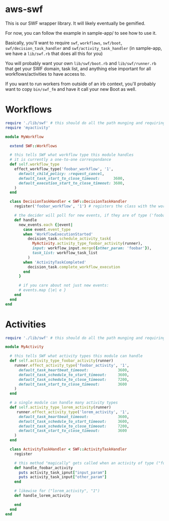 aws-swf
==========

This is our SWF wrapper library. It will likely eventually be gemified.

For now, you can follow the example in sample-app/ to see how to use it.

Basically, you'll want to require `swf`, `workflows`, `swf/boot`, `swf/decision_task_handler` and `swf/activity_task_handler` (in sample-app, we have a `lib/swf.rb` that does all this for you)

You will probably want your own `lib/swf/boot.rb` and `lib/swf/runner.rb` that get your SWF domain, task list, and anything else important for all workflows/activities to have access to.

If you want to run workers from outside of an irb context, you'll probably want to copy `bin/swf_fm` and have it call your new Boot as well.


Workflows
=========
```ruby
require './lib/swf' # this should do all the path munging and requiring necessary, see sample-app/lib/swf.rb for example
require 'myactivity'

module MyWorkflow

  extend SWF::Workflows

  # this tells SWF what workflow type this module handles
  # it is currently a one-to-one correspondance
  def self.workflow_type
    effect_workflow_type('foobar_workflow', '1',
      default_child_policy: :request_cancel,
      default_task_start_to_close_timeout:      3600,
      default_execution_start_to_close_timeout: 3600,
    )
  end

  class DecisionTaskHandler < SWF::DecisionTaskHandler
    register('foobar_workflow', '1') # registers the class with the workflow type

    # the decider will poll for new events, if they are of type ('foobar_workflow', '1') they will get passed to handle
    def handle
      new_events.each {|event|
        case event.event_type
        when 'WorkflowExecutionStarted'
          decision_task.schedule_activity_task(
            MyActivity.activity_type_foobar_activity(runner),
            input: workflow_input.merge({other_param: 'foobar'}),
            task_list: workflow_task_list
          )
        when 'ActivityTaskCompleted'
          decision_task.complete_workflow_execution
        end
      }

      # if you care about not just new events:
      # events.map {|e| e }
    end
  end
end
```

Activities
==========
```ruby
require './lib/swf' # this should do all the path munging and requiring necessary

module MyActivity

  # this tells SWF what activity types this module can handle
  def self.activity_type_foobar_activity(runner)
    runner.effect_activity_type('foobar_activity', '1',
      default_task_heartbeat_timeout:             3600,
      default_task_schedule_to_start_timeout:     3600,
      default_task_schedule_to_close_timeout:     7200,
      default_task_start_to_close_timeout:        3600
    )
  end

  # a single module can handle many activity types
  def self.activity_type_lorem_activity(runner)
     runner.effect_activity_type('lorem_activity', '1',
      default_task_heartbeat_timeout:             3600,
      default_task_schedule_to_start_timeout:     3600,
      default_task_schedule_to_close_timeout:     7200,
      default_task_start_to_close_timeout:        3600
    )
  end

  class ActivityTaskHandler < SWF::ActivityTaskHandler
    register

    # this method "magically" gets called when an activity of type ("foobar_activity", 1) is scheduled
    def handle_foobar_activity
      puts activity_task_ipnut["input_param"]
      puts activity_task_input["other_param"]
    end

    # likewise for ("lorem_activity", "1")
    def handle_lorem_activity

    end
  end
end
```

